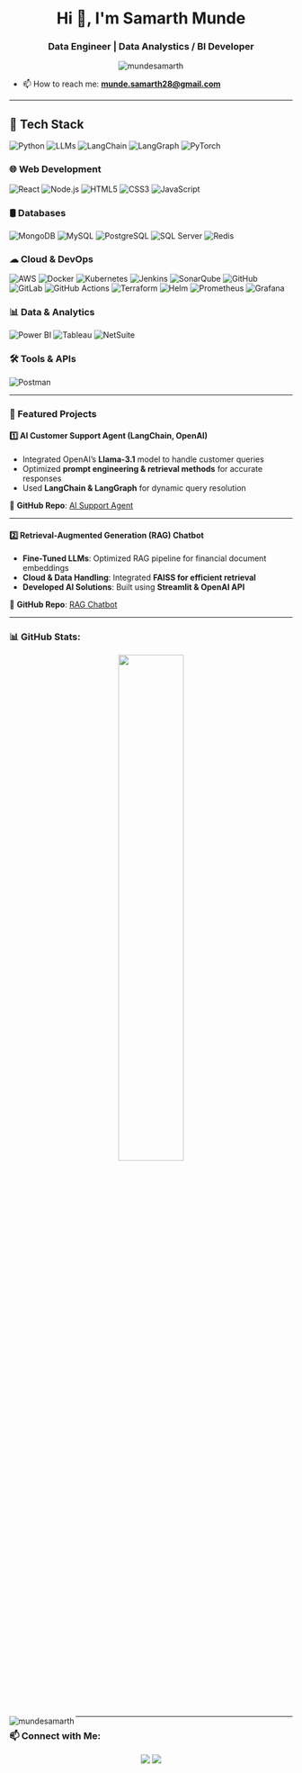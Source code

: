 <h1 align="center">Hi 👋, I'm Samarth Munde</h1>
<h3 align="center"> Data Engineer | Data Analystics / BI Developer</h3>

<p align="center">
  <img src="https://komarev.com/ghpvc/?username=mundesamarth&label=Profile%20Views&color=0e75b6&style=flat" alt="mundesamarth" />
</p>

  
- 📫 How to reach me: **munde.samarth28@gmail.com**

---

## 🚀 Tech Stack

![Python](https://img.shields.io/badge/Python-3776AB?style=for-the-badge&logo=python&logoColor=white)
![LLMs](https://img.shields.io/badge/LLMs-%230084D1.svg?style=for-the-badge&logo=openai&logoColor=white)
![LangChain](https://img.shields.io/badge/LangChain-%23009688.svg?style=for-the-badge&logo=langchain&logoColor=white)
![LangGraph](https://img.shields.io/badge/LangGraph-%23009688.svg?style=for-the-badge&logo=langchain&logoColor=white)
![PyTorch](https://img.shields.io/badge/PyTorch-%23EE4C2C.svg?style=for-the-badge&logo=pytorch&logoColor=white)

### 🌐 Web Development
![React](https://img.shields.io/badge/React-61DAFB?style=for-the-badge&logo=react&logoColor=white)
![Node.js](https://img.shields.io/badge/Node.js-339933?style=for-the-badge&logo=nodedotjs&logoColor=white)
![HTML5](https://img.shields.io/badge/HTML5-E34F26?style=for-the-badge&logo=html5&logoColor=white)
![CSS3](https://img.shields.io/badge/CSS3-1572B6?style=for-the-badge&logo=css3&logoColor=white)
![JavaScript](https://img.shields.io/badge/JavaScript-F7DF1E?style=for-the-badge&logo=javascript&logoColor=black)

### 🛢 Databases
![MongoDB](https://img.shields.io/badge/MongoDB-47A248?style=for-the-badge&logo=mongodb&logoColor=white)
![MySQL](https://img.shields.io/badge/MySQL-4479A1?style=for-the-badge&logo=mysql&logoColor=white)
![PostgreSQL](https://img.shields.io/badge/PostgreSQL-336791?style=for-the-badge&logo=postgresql&logoColor=white)
![SQL Server](https://img.shields.io/badge/SQL%20Server-CC2927?style=for-the-badge&logo=microsoftsqlserver&logoColor=white)
![Redis](https://img.shields.io/badge/Redis-DC382D?style=for-the-badge&logo=redis&logoColor=white)

### ☁ Cloud & DevOps
![AWS](https://img.shields.io/badge/AWS-232F3E?style=for-the-badge&logo=amazonaws&logoColor=white)
![Docker](https://img.shields.io/badge/Docker-2496ED?style=for-the-badge&logo=docker&logoColor=white)
![Kubernetes](https://img.shields.io/badge/Kubernetes-326CE5?style=for-the-badge&logo=kubernetes&logoColor=white)
![Jenkins](https://img.shields.io/badge/Jenkins-D24939?style=for-the-badge&logo=jenkins&logoColor=white)
![SonarQube](https://img.shields.io/badge/SonarQube-4E9BCD?style=for-the-badge&logo=sonarqube&logoColor=white)
![GitHub](https://img.shields.io/badge/GitHub-181717?style=for-the-badge&logo=github&logoColor=white)
![GitLab](https://img.shields.io/badge/GitLab-FC6D26?style=for-the-badge&logo=gitlab&logoColor=white)
![GitHub Actions](https://img.shields.io/badge/GitHub%20Actions-2088FF?style=for-the-badge&logo=github-actions&logoColor=white)
![Terraform](https://img.shields.io/badge/Terraform-623CE4?style=for-the-badge&logo=terraform&logoColor=white)
![Helm](https://img.shields.io/badge/Helm-0F1689?style=for-the-badge&logo=helm&logoColor=white)
![Prometheus](https://img.shields.io/badge/Prometheus-E6522C?style=for-the-badge&logo=prometheus&logoColor=white)
![Grafana](https://img.shields.io/badge/Grafana-F46800?style=for-the-badge&logo=grafana&logoColor=white)

### 📊 Data & Analytics
![Power BI](https://img.shields.io/badge/Power%20BI-F2C811?style=for-the-badge&logo=powerbi&logoColor=black)
![Tableau](https://img.shields.io/badge/Tableau-E97627?style=for-the-badge&logo=tableau&logoColor=white)
![NetSuite](https://img.shields.io/badge/NetSuite-2C8FBB?style=for-the-badge&logo=oracle&logoColor=white)

### 🛠 Tools & APIs
![Postman](https://img.shields.io/badge/Postman-FF6C37?style=for-the-badge&logo=postman&logoColor=white)

---

### 🚀 Featured Projects
#### **1️⃣ AI Customer Support Agent (LangChain, OpenAI)**
- Integrated OpenAI’s **Llama-3.1** model to handle customer queries  
- Optimized **prompt engineering & retrieval methods** for accurate responses  
- Used **LangChain & LangGraph** for dynamic query resolution  

🔗 **GitHub Repo**: [AI Support Agent](https://github.com/mundesamarth/CustomerSupport_AIAgent.git)

---

#### **2️⃣ Retrieval-Augmented Generation (RAG) Chatbot**
- **Fine-Tuned LLMs**: Optimized RAG pipeline for financial document embeddings  
- **Cloud & Data Handling**: Integrated **FAISS for efficient retrieval**  
- **Developed AI Solutions**: Built using **Streamlit & OpenAI API**  

🔗 **GitHub Repo**: [RAG Chatbot](https://github.com/mundesamarth/RAG-CHATBOT.git)

---


### 📊 GitHub Stats:
<p align="center">
  <img width="48%" src="https://github-readme-stats.vercel.app/api?username=mundesamarth&show_icons=true&theme=tokyonight" />
  <p><img align="left" src="https://github-readme-stats.vercel.app/api/top-langs?username=mundesamarth&show_icons=true&locale=en&layout=compact" alt="mundesamarth" /></p>
</p>

---

### 📫 Connect with Me:
<p align="center">
  <a href="https://www.linkedin.com/in/samarth-munde-1550921ba/"><img src="https://img.shields.io/badge/-LinkedIn-blue?style=for-the-badge&logo=linkedin"></a>
  <a href="https://github.com/mundesamarth"><img src="https://img.shields.io/badge/-GitHub-black?style=for-the-badge&logo=github"></a>
</p>
